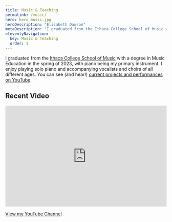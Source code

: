 ```yaml
---
title: Music & Teaching
permalink: /music/
hero: hero_music.jpg
heroDescription: "Elizabeth Dawson"
metaDescription: "I graduated from the Ithaca College School of Music with a degree in Music Education in the spring of 2023, with piano being my primary instrument."
eleventyNavigation:
  key: Music & Teaching
  order: 1
---
```


I graduated from the [Ithaca College School of Music](https://www.ithaca.edu/academics/school-music) with a degree in Music Education in the spring of 2023, with piano being my primary instrument. I enjoy playing solo piano and accompanying vocalists and choirs of all different ages. You can see (and hear!) [current projects and performances on YouTube](https://www.youtube.com/channel/UCP7cOJzRu6yNu0tx3ImuNSA).

## Recent Video

<iframe width="100%" height="315" src="https://www.youtube.com/embed/EXoICsvIoLU" frameborder="0" allow="accelerometer; autoplay; clipboard-write; encrypted-media; gyroscope; picture-in-picture" allowfullscreen></iframe>

<a href="https://www.youtube.com/channel/UCP7cOJzRu6yNu0tx3ImuNSA" class="button">View my YouTube Channel</a>
